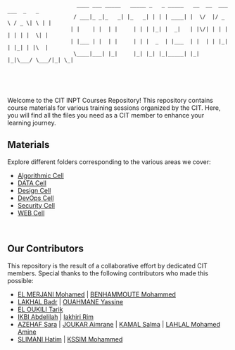 ```
                      ____ ___ _____   _____ _   _ _____   __  __  ___   ___  _   _ 
                     / ___|_ _|_   _| |_   _| | | | ____| |  \/  |/ _ \ / _ \| \ | |
                    | |    | |  | |     | | | |_| |  _|   | |\/| | | | | | | |  \| |
                    | |___ | |  | |     | | |  _  | |___  | |  | | |_| | |_| | |\  |
                     \____|___| |_|     |_| |_| |_|_____| |_|  |_|\___/ \___/|_| \_|
                                                                                    
```




<br>
<br>



Welcome to the CIT INPT Courses Repository! This repository contains course materials for various training sessions organized by the CIT. Here, you will find all the files you need as a CIT member to enhance your learning journey.



## Materials

Explore different folders corresponding to the various areas we cover:
- [Algorithmic Cell](./24-25/AlgoCell)
- [DATA Cell](./24-25/DataCell)
- [Design Cell](./24-25/DesignCell)
- [DevOps Cell](./24-25/DevOpsCell)
- [Security Cell](./24-25/SecurityCell)
- [WEB Cell](./24-25/WebCell)



<br>

## Our Contributors
This repository is the result of a collaborative effort by dedicated CIT members. Special thanks to the following contributors who made this possible:
  - [EL MERJANI Mohamed](https://github.com/elmerjani) | [BENHAMMOUTE Mohammed](https://github.com/Mohammed-BENHAMMOUTE)
  - [LAKHAL Badr](https://github.com/BALK-03) | [OUAHMANE Yassine](https://github.com/YassineOUAHMANE)
  - [EL OUKILI Tarik](https://github.com/TarikEloukili)
  - [IKBI Abdelilah](https://github.com/abde14-ik) | [lakhiri Rim](https://github.com/rimalklola)
  - [AZEHAF Sara](https://github.com/Saraazehaf) | [JOUKAR Aimrane](https://github.com/joukar4) | [KAMAL Salma](https://github.com/SaliKAMAL) | [LAHLAL Mohamed Amine](https://github.com/MohamedAmineLahlal)
  - [SLIMANI Hatim](https://github.com/slihatim) | [KSSIM Mohammed](https://github.com/SaifVelly/)






<br>
